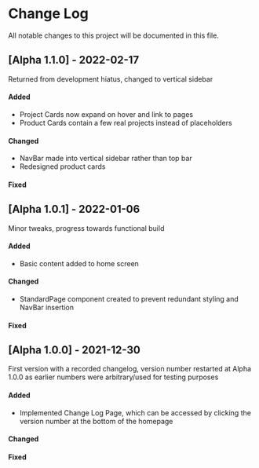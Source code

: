
# Change Log
All notable changes to this project will be documented in this file.

## [Alpha 1.1.0] - 2022-02-17

Returned from development hiatus, changed to vertical sidebar
 
#### Added
- Project Cards now expand on hover and link to pages
- Product Cards contain a few real projects instead of placeholders
#### Changed
- NavBar made into vertical sidebar rather than top bar
- Redesigned product cards

#### Fixed

## [Alpha 1.0.1] - 2022-01-06

Minor tweaks, progress towards functional build 
 
#### Added
- Basic content added to home screen

#### Changed
- StandardPage component created to prevent redundant styling and NavBar insertion

#### Fixed

## [Alpha 1.0.0] - 2021-12-30
 
First version with a recorded changelog, version number restarted at
Alpha 1.0.0 as earlier numbers were arbitrary/used for testing purposes
 
#### Added
- Implemented Change Log Page, which can be accessed by clicking the version number at the bottom of the homepage

#### Changed
 
#### Fixed
 